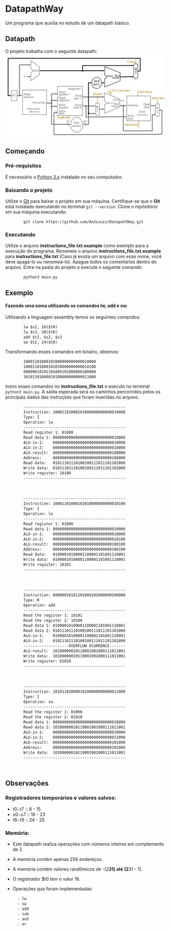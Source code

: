 # DatapathWay
Um programa que auxilia no estudo de um datapath básico.

## Datapath
O projeto trabalha com o seguinte datapath:
![Datapath Básico](/images/basic_datapath.jpg)

## Começando

### Pré-requisitos
É necessário o [Python 3.x](https://www.python.org/downloads/) instalado no seu computador.

### Baixando o projeto
Utilize o [Git](https://git-scm.com/) para baixar o projeto em sua máquina.
Certifique-se que o **Git** está instalado executando no terminal ```git --version```.
Clone o repósitório em sua máquina executando:
```
        git clone https://github.com/AntLouiz/DatapathWay.git
```

### Executando
Utilize o arquivo **instructions_file.txt.example** como exemplo para a execução do programa.
Renomeie o arquivo **instructions_file.txt.example** para **instructions_file.txt** (Caso já 
exista um arquivo com esse nome, você deve apagá-lo ou nenomeá-lo).
Apague todos os comentários dentro do arquivo.
Entre na pasta do projeto e execute o seguinte comando:

```
        python3 main.py
```

## Exemplo
#### Fazendo uma soma utilizando os comandos **lw**, **add** e **sw**.

Utilizando a linguagem assembly temos os seguintes comandos:

```
        lw $s2, 16($t0)
        lw $s3, 20($t0)
        add $t2, $s2, $s3
        sw $t2, 24($t0)
```

Transformando esses comandos em binário, obtemos:

```
        10001101000101000000000000010000
        10001101000101010000000000010100
        00000010101101000101000000100000
        10101101000010100000000000011000
```

Insiro esses comandos no **instructions_file.txt** e executo no terminal ```python3 main.py```.
A saída esperada será os caminhos percorridos pelos os principais dados das instruções
que foram inseridas no arquivo.

```
        ---------------------------------------------
        Instruction: 10001101000101000000000000010000
        Type: I
        Operation: lw
        ---------------------------------------------
        Read register 1: 01000
        Read data 1: 00000000000000000000000000010000
        ALU-in-1:    00000000000000000000000000010000
        ALU-in-2:    00000000000000000000000000010000
        ALU-result:  00000000000000000000000000100000
        Address:     00000000000000000000000000100000
        Read data:   01011101110100100111011101101000
        Write data:  01011101110100100111011101101000
        Write register: 10100
        ---------------------------------------------



        ---------------------------------------------
        Instruction: 10001101000101010000000000010100
        Type: I
        Operation: lw
        ---------------------------------------------
        Read register 1: 01000
        Read data 1: 00000000000000000000000000010000
        ALU-in-1:    00000000000000000000000000010000
        ALU-in-2:    00000000000000000000000000010100
        ALU-result:  00000000000000000000000000100100
        Address:     00000000000000000000000000100100
        Read data:   01000010100001100001101001110001
        Write data:  01000010100001100001101001110001
        Write register: 10101
        ---------------------------------------------



        ---------------------------------------------
        Instruction: 00000010101101000101000000100000
        Type: R
        Operation: add
        ---------------------------------------------
        Read the register 1: 10101
        Read the register 2: 10100
        Read data 1: 01000010100001100001101001110001
        Read data 2: 01011101110100100111011101101000
        ALU-in-1:    01000010100001100001101001110001
        ALU-in-2:    01011101110100100111011101101000
        --------------------OVERFLOW OCURRENCE-------
        ALU-result:  10100000010110001001000111011001
        Write data:  10100000010110001001000111011001
        Write register: 01010
        ---------------------------------------------



        ---------------------------------------------
        Instruction: 10101101000010100000000000011000
        Type: I
        Operation: sw
        ---------------------------------------------
        Read the register 1: 01000
        Read the register 2: 01010
        Read data 1: 00000000000000000000000000010000
        Read data 2: 10100000010110001001000111011001
        ALU-in-1:    00000000000000000000000000010000
        ALU-in-2:    00000000000000000000000000011000
        ALU-result:  00000000000000000000000000101000
        Address:     00000000000000000000000000101000
        Write data:  10100000010110001001000111011001
        ---------------------------------------------



```

## Observações

### Registradores temporários e valores salvos:
* $t0-$t7 :: 8 - 15
* $s0-$s7 :: 16 - 23
* $t8-$t9 :: 24 - 25

### Memória:
* Este datapath realiza operações com números inteiros em complemento de 2
* A memória contém apenas 256 endereços.
* A memória contém valores randômicos de -(2**31) até (2**31 - 1).
* O registrador $t0 tem o valor 16.
* Operações que foram implementadas:

        - lw
        - sw
        - add
        - sub
        - and
        - or
